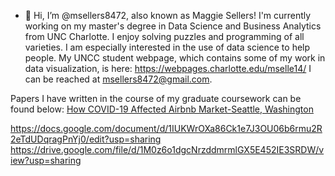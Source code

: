 - 👋 Hi, I’m @msellers8472, also known as Maggie Sellers! I'm currently working on my master's degree
in Data Science and Business Analytics from UNC Charlotte. I enjoy solving puzzles and programming
of all varieties. I am especially interested in the use of data science to help people. My UNCC student webpage, which contains some of my work in data visualization, is here: https://webpages.charlotte.edu/mselle14/ I can be 
reached at msellers8472@gmail.com.

Papers I have written in the course of my graduate coursework can be found below:
<a href="https://docs.google.com/document/d/1hkCcwy1m--CXedZTfiLn_1opCNE2Lzbp1NpTqcNwSz4/edit?usp=sharing">How COVID-19 Affected Airbnb Market-Seattle, Washington</a>

https://docs.google.com/document/d/1IUKWrOXa86Ck1e7J3OU06b6rmu2R2eTdUDqragPnYj0/edit?usp=sharing
https://drive.google.com/file/d/1M0z6o1dgcNrzddmrmlGX5E452IE3SRDW/view?usp=sharing

<!---
msellers8472/msellers8472 is a ✨ special ✨ repository because its `README.md` (this file) appears on your GitHub profile.
You can click the Preview link to take a look at your changes.
--->
